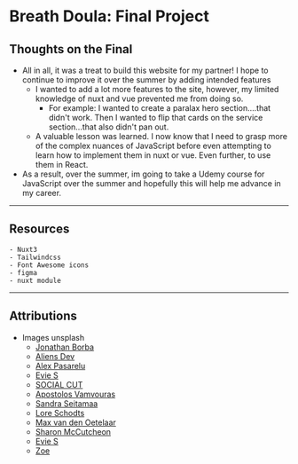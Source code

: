 # Breath Doula: Final Project

## Thoughts on the Final

- All in all, it was a treat to build this website for my partner! I hope to continue to improve it over the summer by adding intended features
  - I wanted to add a lot more features to the site, however, my limited knowledge of nuxt and vue prevented me from doing so.
    - For example: I wanted to create a paralax hero section....that didn't work. Then I wanted to flip that cards on the service section...that also didn't pan out.
  - A valuable lesson was learned. I now know that I need to grasp more of the complex nuances of JavaScript before even attempting to learn how to implement them in nuxt or vue. Even further, to use them in React.
- As a result, over the summer, im going to take a Udemy course for JavaScript over the summer and hopefully this will help me advance in my career.

---

## Resources

    - Nuxt3
    - Tailwindcss
    - Font Awesome icons
    - figma
    - nuxt module

---

## Attributions

- Images unsplash
  - [Jonathan Borba](https://unsplash.com/photos/5Goau2kMWXQ)
  - [Aliens Dev](https://www.youtube.com/watch?v=6-JEiEfkluc&t=147s)
  - [Alex Pasarelu](https://unsplash.com/photos/S8BW-Wx9G8I)
  - [Evie S](https://unsplash.com/photos/7OHZFbScMCM)
  - [SOCIAL CUT](https://unsplash.com/photos/FluPNkHfCTs)
  - [Apostolos Vamvouras](https://unsplash.com/photos/Cv7BQyI1G0I)
  - [Sandra Seitamaa](https://unsplash.com/photos/9fDtGApfiHE)
  - [Lore Schodts](https://unsplash.com/photos/-rcT8_vBYFg)
  - [Max van den Oetelaar](https://unsplash.com/photos/buymYm3RQ3U)
  - [Sharon McCutcheon](hhttps://unsplash.com/photos/Jv_oD5CuVfw)
  - [Evie S](https://unsplash.com/photos/XkF8LgDb0do)
  - [Zoe](https://unsplash.com/photos/jDAR4d3wOkQ)
